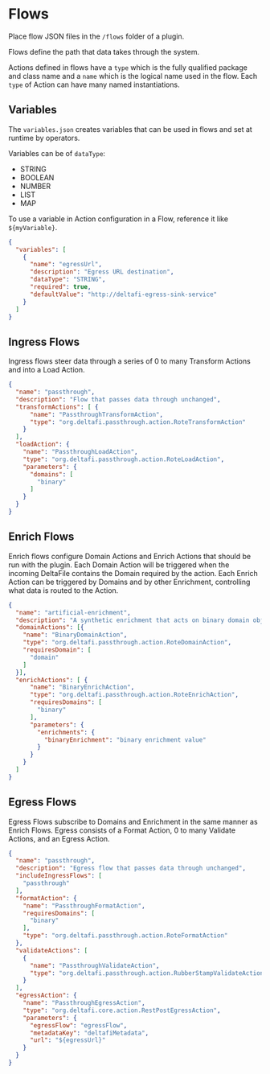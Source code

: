 # Flows

Place flow JSON files in the `/flows` folder of a plugin.

Flows define the path that data takes through the system.

Actions defined in flows have a `type` which is the fully qualified package and class name and a `name` which is the
logical name used in the flow. Each `type` of Action can have many named instantiations.

## Variables

The `variables.json` creates variables that can be used in flows and set at runtime by operators.

Variables can be of `dataType`:
* STRING
* BOOLEAN
* NUMBER
* LIST
* MAP

To use a variable in Action configuration in a Flow, reference it like `${myVariable}`.

```json
{
  "variables": [
    {
      "name": "egressUrl",
      "description": "Egress URL destination",
      "dataType": "STRING",
      "required": true,
      "defaultValue": "http://deltafi-egress-sink-service"
    }
  ]
}
```

## Ingress Flows

Ingress flows steer data through a series of 0 to many Transform Actions and into a Load Action.

```json
{
  "name": "passthrough",
  "description": "Flow that passes data through unchanged",
  "transformActions": [ {
      "name": "PassthroughTransformAction",
      "type": "org.deltafi.passthrough.action.RoteTransformAction"
    }
  ],
  "loadAction": {
    "name": "PassthroughLoadAction",
    "type": "org.deltafi.passthrough.action.RoteLoadAction",
    "parameters": {
      "domains": [
        "binary"
      ]
    }
  }
}
```

## Enrich Flows

Enrich flows configure Domain Actions and Enrich Actions that should be run with the plugin. Each Domain Action will be triggered when the incoming DeltaFile contains the Domain required by the action. Each Enrich Action can be triggered
by Domains and by other Enrichment, controlling what data is routed to the Action.

```json
{
  "name": "artificial-enrichment",
  "description": "A synthetic enrichment that acts on binary domain objects",
  "domainActions": [{
    "name": "BinaryDomainAction",
    "type": "org.deltafi.passthrough.action.RoteDomainAction",
    "requiresDomain": [
      "domain"
    ]
  }],
  "enrichActions": [ {
      "name": "BinaryEnrichAction",
      "type": "org.deltafi.passthrough.action.RoteEnrichAction",
      "requiresDomains": [
        "binary"
      ],
      "parameters": {
        "enrichments": {
          "binaryEnrichment": "binary enrichment value"
        }
      }
    }
  ]
}
```

## Egress Flows

Egress Flows subscribe to Domains and Enrichment in the same manner as Enrich Flows. Egress consists of a Format Action,
0 to many Validate Actions, and an Egress Action.

```json
{
  "name": "passthrough",
  "description": "Egress flow that passes data through unchanged",
  "includeIngressFlows": [
    "passthrough"
  ],
  "formatAction": {
    "name": "PassthroughFormatAction",
    "requiresDomains": [
      "binary"
    ],
    "type": "org.deltafi.passthrough.action.RoteFormatAction"
  },
  "validateActions": [
    {
      "name": "PassthroughValidateAction",
      "type": "org.deltafi.passthrough.action.RubberStampValidateAction"
    }
  ],
  "egressAction": {
    "name": "PassthroughEgressAction",
    "type": "org.deltafi.core.action.RestPostEgressAction",
    "parameters": {
      "egressFlow": "egressFlow",
      "metadataKey": "deltafiMetadata",
      "url": "${egressUrl}"
    }
  }
}
```